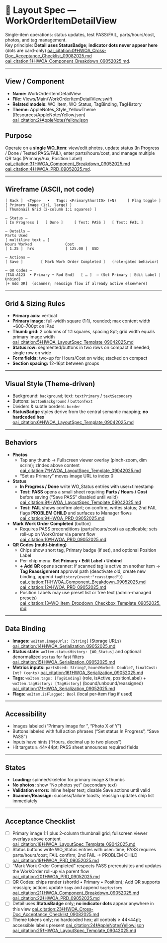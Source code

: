 # 📑 Layout Spec — WorkOrderItemDetailView

Single-item operations: status updates, test PASS/FAIL, parts/hours/cost, photos, and tag management.  
Key principle: **Detail uses StatusBadge**; **indicator dots never appear here** (dots are card-only) [oai_citation:0‡HWOA_Cross-Doc_Acceptance_Checklist_09082025.md](file-service://file-P9JaZQdNnExbLBn3wM1KmX) [oai_citation:1‡HWOA_Component_Breakdown_09052025.md](file-service://file-4BMNS7KwQARr54Yb7ULxyq).

---

## View / Component
- **Name:** WorkOrderItemDetailView
- **File:** Views/Main/WorkOrderItemDetailView.swift
- **Related models:** WO_Item, WO_Status, TagBinding, TagHistory
- **Theme:** AppleNotes_Style_YellowTheme (Resources/AppleNotesYellow.json) [oai_citation:2‡AppleNotesYellow.json](file-service://file-L6G4fsxLcq6FuS1hWMAmtk)

## Purpose
Operate on a **single WO_Item**: view/edit photos, update status (In Progress / Done / Tested PASS/FAIL), enter parts/hours/cost, and manage multiple QR tags (Primary/Aux, Position Label) [oai_citation:3‡HWOA_Component_Breakdown_09052025.md](file-service://file-4BMNS7KwQARr54Yb7ULxyq) [oai_citation:4‡HWOA_PRD_09052025.md](file-service://file-AHGLM9kubSGHsgewbTGjzC).

---

## Wireframe (ASCII, not code)
```text
[ Back ]  <Type>   •   Tags: <PrimaryShortID> (+N)     [ Flag toggle ]
[ Primary Image (1:1, large) ]
[ Thumbnail Grid (2-column 1:1 squares) ]

— Status —
[ In Progress ]   [ Done ]     [ Test: PASS ]   [ Test: FAIL ]

— Details —
Parts Used
[ multiline text … ]
Hours Worked               Cost
[ 1.25 ]  hrs              [ 125.00 ]  USD

— Actions —
[ Save ]        [ Mark Work Order Completed ]   (role-gated behavior)

— QR Codes —
[TAG-A123  • Primary • Rod End]   [ … ]  → (Set Primary | Edit Label | Unbind)
[+ Add QR]  (scanner; reassign flow if already active elsewhere)
```

---

## Grid & Sizing Rules
- **Primary axis:** vertical
- **Primary image:** full-width square (1:1), rounded; max content width ~600–700pt on iPad
- **Thumb grid:** 2 columns of 1:1 squares, spacing 8pt; grid width equals primary image width [oai_citation:5‡HWOA_LayoutSpec_Template_09042025.md](file-service://file-REaYr2HQThr7MDMe2WXvWS)
- **Status row:** segmented/buttons in two rows on compact if needed; single row on wide
- **Form fields:** two-up for Hours/Cost on wide; stacked on compact
- **Section spacing:** 12–16pt between groups

---

## Visual Style (Theme-driven)
- Background: `background`; text: `textPrimary` / `textSecondary`
- Buttons: `buttonBackground` / `buttonText`
- Dividers & subtle borders: `border`
- **StatusBadge** styles derive from the central semantic mapping; **no hardcoded hex** [oai_citation:6‡HWOA_LayoutSpec_Template_09042025.md](file-service://file-REaYr2HQThr7MDMe2WXvWS)

---

## Behaviors
- **Photos**
  - Tap any thumb → Fullscreen viewer overlay (pinch-zoom, dim scrim); zIndex above content [oai_citation:7‡HWOA_LayoutSpec_Template_09042025.md](file-service://file-REaYr2HQThr7MDMe2WXvWS)
  - “Set as Primary” moves image URL to index 0
- **Status**
  - **In Progress / Done** write WO_Status entries with user+timestamp
  - **Test: PASS** opens a small sheet requiring **Parts / Hours / Cost** before saving (“Save PASS” disabled until valid) [oai_citation:8‡HWOA_LayoutSpec_Template_09042025.md](file-service://file-REaYr2HQThr7MDMe2WXvWS)
  - **Test: FAIL** shows confirm alert; on confirm, writes status; 2nd FAIL flags **PROBLEM CHILD** and surfaces to Manager flows [oai_citation:9‡HWOA_PRD_09052025.md](file-service://file-AHGLM9kubSGHsgewbTGjzC)
- **Mark Work Order Completed** (button)
  - Requires PASS preconditions (parts/hours/cost) as applicable; sets roll-up on WorkOrder via parent flow [oai_citation:10‡HWOA_PRD_09052025.md](file-service://file-AHGLM9kubSGHsgewbTGjzC)
- **QR Codes (multi-binding)**
  - Chips show short tag, Primary badge (if set), and optional Position Label
  - Per-chip menu: **Set Primary • Edit Label • Unbind**
  - **+ Add QR** opens scanner: if scanned tag is active on another item → **Tag Reassignment** approval path (deactivate old, create new binding, append `tagHistory(event:"reassigned")`) [oai_citation:11‡HWOA_Component_Breakdown_09052025.md](file-service://file-4BMNS7KwQARr54Yb7ULxyq) [oai_citation:12‡HWOA_PRD_09052025.md](file-service://file-AHGLM9kubSGHsgewbTGjzC)
  - Position Labels may use preset list or free text (admin-managed presets) [oai_citation:13‡WO_Item_Dropdown_Checkbox_Template_09052025.md](file-service://file-BnAiYba5tCGrm1XwZjw7Vq)

---

## Data Binding
- **Images:** `woItem.imageUrls: [String]` (Storage URLs) [oai_citation:14‡HWOA_Serialization_09052025.md](file-service://file-Y8YRLZFfhTbH1Z1k3TTnNz)
- **Status state:** `woItem.statusHistory: [WO_Status]` and optional denormalized `status` for fast filters [oai_citation:15‡HWOA_Serialization_09052025.md](file-service://file-Y8YRLZFfhTbH1Z1k3TTnNz)
- **Metrics inputs:** `partsUsed: String?`, `hoursWorked: Double?`, `finalCost: Int? (cents)` [oai_citation:16‡HWOA_Serialization_09052025.md](file-service://file-Y8YRLZFfhTbH1Z1k3TTnNz)
- **Tags:** `woItem.tags: [TagBinding]` (role, isActive, positionLabel) + `woItem.tagHistory: [TagHistory]` (bound/unbound/reassigned) [oai_citation:17‡HWOA_Serialization_09052025.md](file-service://file-Y8YRLZFfhTbH1Z1k3TTnNz)
- **Flags:** `woItem.isFlagged: Bool` (local per-item flag if used)

---

## Accessibility
- Images labeled (“Primary image for <type>”, “Photo X of Y”)
- Buttons labeled with full action phrases (“Set status In Progress”, “Save PASS”)
- Inputs have hints (“Hours, decimal up to two places”)
- Hit targets ≥ 44×44pt; PASS sheet announces required fields

---

## States
- **Loading:** spinner/skeleton for primary image & thumbs
- **No photos:** show “No photos yet” (secondary text)
- **Validation errors:** inline helper text; disable Save actions until valid
- **Scanner/Reassign:** success/failure toasts; reassign updates chip list immediately

---

## Acceptance Checklist
- [ ] Primary image 1:1 plus 2-column thumbnail grid; fullscreen viewer overlays above content [oai_citation:18‡HWOA_LayoutSpec_Template_09042025.md](file-service://file-REaYr2HQThr7MDMe2WXvWS)  
- [ ] Status buttons write WO_Status entries with user+time; PASS requires parts/hours/cost; FAIL confirm; 2nd FAIL → PROBLEM CHILD [oai_citation:19‡HWOA_PRD_09052025.md](file-service://file-AHGLM9kubSGHsgewbTGjzC)  
- [ ] “Mark Work Order Completed” respects PASS prerequisites and updates the WorkOrder roll-up via parent flow [oai_citation:20‡HWOA_PRD_09052025.md](file-service://file-AHGLM9kubSGHsgewbTGjzC)  
- [ ] QR Codes: chips render (shortId • Primary • Position); Add QR supports reassign; actions update `tags` and append `tagHistory` [oai_citation:21‡HWOA_Component_Breakdown_09052025.md](file-service://file-4BMNS7KwQARr54Yb7ULxyq) [oai_citation:22‡HWOA_PRD_09052025.md](file-service://file-AHGLM9kubSGHsgewbTGjzC)  
- [ ] Detail uses **StatusBadge** only; **no indicator dots** appear anywhere in this view [oai_citation:23‡HWOA_Cross-Doc_Acceptance_Checklist_09082025.md](file-service://file-P9JaZQdNnExbLBn3wM1KmX)  
- [ ] Theme tokens only; no hardcoded hex; all controls ≥ 44×44pt; accessible labels present [oai_citation:24‡AppleNotesYellow.json](file-service://file-L6G4fsxLcq6FuS1hWMAmtk) [oai_citation:25‡HWOA_LayoutSpec_Template_09042025.md](file-service://file-REaYr2HQThr7MDMe2WXvWS)

---
